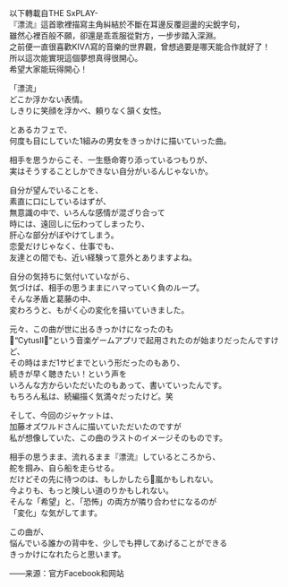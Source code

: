 以下轉載自THE SxPLAY-  
『漂流』這首歌裡描寫主角糾結於不斷在耳邊反覆迴盪的尖銳字句，  
雖然心裡百般不願，卻還是乖乖服從對方，一步步踏入深淵。  
之前便一直很喜歡KIVΛ寫的音樂的世界觀，曾想過要是哪天能合作就好了！  
所以這次能實現這個夢想真得很開心。  
希望大家能玩得開心！  

「漂流」  
どこか浮かない表情。  
しきりに笑顔を浮かべ、頼りなく頷く女性。  

とあるカフェで、  
何度も目にしていた1組みの男女をきっかけに描いていった曲。  

相手を思うからこそ、一生懸命寄り添っているつもりが、  
実はそうすることしかできない自分がいるんじゃないか。  

自分が望んでいることを、  
素直に口にしているはずが、  
無意識の中で、いろんな感情が混ざり合って  
時には、遠回しに伝わってしまったり、  
肝心な部分がぼやけてしまう。  
恋愛だけじゃなく、仕事でも、  
友達との間でも、近い経験って意外とありますよね。  

自分の気持ちに気付いていながら、  
気づけば、相手の思うままにハマっていく負のループ。  
そんな矛盾と葛藤の中、  
変わろうと、もがく心の変化を描いていきました。  

元々、この曲が世に出るきっかけになったのも  
“CytusⅡ”という音楽ゲームアプリで起用されたのが始まりだったんですけど、  
その時はまだ1サビまでという形だったのもあり、  
続きが早く聴きたい！という声を  
いろんな方からいただいたのもあって、書いていったんです。    
もちろん私は、続編描く気満々だったけど。笑  

そして、今回のジャケットは、  
加藤オズワルドさんに描いていただいたのですが  
私が想像していた、この曲のラストのイメージそのものです。  

相手の思うまま、流れるまま『漂流』しているところから、  
舵を掴み、自ら船を走らせる。  
だけどその先に待つのは、もしかしたら嵐かもしれない。  
今よりも、もっと険しい道のりかもしれない。  
そんな「希望」と、「恐怖」の両方が隣り合わせになるのが  
「変化」な気がしてます。  

この曲が、  
悩んでいる誰かの背中を、少しでも押してあげることができる  
きっかけになれたらと思います。  

——来源：官方Facebook和网站
